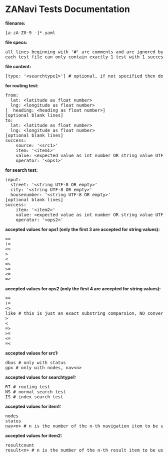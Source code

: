 ZANavi Tests Documentation
==========================

<b>filename:</b>
<pre>
[a-zA-Z0-9_-]*.yaml
</pre>

<b>file specs:</b>
<pre>
all lines beginning with '#' are comments and are ignored by the test routine
each test file can only contain exactly 1 test with 1 success criterion
</pre>

<b>file content:</b>
<pre>
[type: '&lt;searchtype1>'] # optional, if not specified then do a routing test
</pre>


<b>for routing test:</b>
<pre>
from:
  lat: &lt;latitude as float number>
  lng: &lt;longitude as float number>
[  heading: &lt;heading as float number>]
[optional blank lines]
to:
  lat: &lt;latitude as float number>
  lng: &lt;longitude as float number>
[optional blank lines]
success:
    source: '&lt;src1>'
    item: '&lt;item1>'
    value: &lt;expected value as int number OR string value UTF-8>
    operator: '&lt;ops1>'
</pre>



<b>for search test:</b>
<pre>
input:
  street: '&lt;string UTF-8 OR empty>'
  city: '&lt;string UTF-8 OR empty>'
  housenumber: '&lt;string UTF-8 OR empty>'
[optional blank lines]
success:
    item: '&lt;item2>'
    value: &lt;expected value as int number OR string value UTF-8>
    operator: '&lt;ops2>'
</pre>



<b>accepted values for ops1 (only the first 3 are accepted for string values):</b>
<pre>
==
!=
&lt;>
>
&lt;
=>
>=
&lt;=
=&lt;
</pre>

<b>accepted values for ops2 (only the first 4 are accepted for string values):</b>
<pre>
==
!=
&lt;>
like # this is just an exact substring comparsion, NO conversion is done
>
&lt;
=>
>=
&lt;=
=&lt;
</pre>

<b>accepted values for src1:</b>
<pre>
dbus # only with status
gpx # only with nodes, nav&lt;n>
</pre>

<b>accepted values for searchtype1:</b>
<pre>
RT # routing test
NS # normal search test
IS # index search test
</pre>

<b>accepted values for item1:</b>
<pre>
nodes
status
nav&lt;n> # n is the number of the n-th navigation item to be used for the criterion (counting starts from zero!)
</pre>

<b>accepted values for item2:</b>
<pre>
resultcount
result&lt;n> # n is the number of the n-th result item to be used for the criterion (counting starts from zero!)
</pre>

